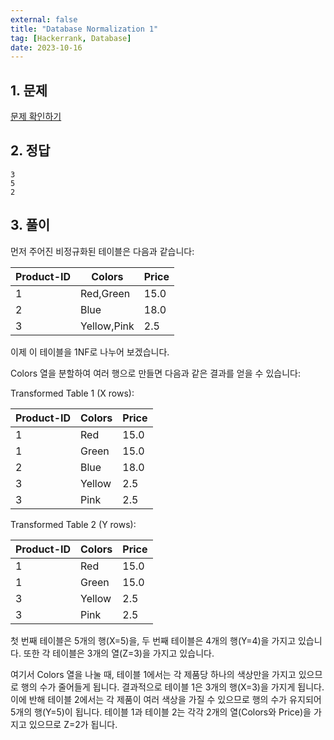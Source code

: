 ```yaml
---
external: false
title: "Database Normalization 1"
tag: [Hackerrank, Database]
date: 2023-10-16
---
```


## 1. 문제

[문제 확인하기](https://www.hackerrank.com/challenges/database-normalization-1-1nf/problem?isFullScreen=true)

## 2. 정답

```textile
3
5
2
```

## 3. 풀이

먼저 주어진 비정규화된 테이블은 다음과 같습니다:

| Product-ID | Colors       | Price |
|------------|--------------|-------|
| 1          | Red,Green    | 15.0  |
| 2          | Blue         | 18.0  |
| 3          | Yellow,Pink  | 2.5   |

이제 이 테이블을 1NF로 나누어 보겠습니다.

Colors 열을 분할하여 여러 행으로 만들면 다음과 같은 결과를 얻을 수 있습니다:

Transformed Table 1 (X rows):

| Product-ID | Colors | Price |
|------------|--------|-------|
| 1          | Red    | 15.0  |
| 1          | Green  | 15.0  |
| 2          | Blue   | 18.0  |
| 3          | Yellow | 2.5   |
| 3          | Pink   | 2.5   |

Transformed Table 2 (Y rows):

| Product-ID | Colors | Price |
|------------|--------|-------|
| 1          | Red    | 15.0  |
| 1          | Green  | 15.0  |
| 3          | Yellow | 2.5   |
| 3          | Pink   | 2.5   |

첫 번째 테이블은 5개의 행(X=5)을, 두 번째 테이블은 4개의 행(Y=4)을 가지고 있습니다. 또한 각 테이블은 3개의 열(Z=3)을 가지고 있습니다.

여기서 Colors 열을 나눌 때, 테이블 1에서는 각 제품당 하나의 색상만을 가지고 있으므로 행의 수가 줄어들게 됩니다. 결과적으로 테이블 1은 3개의 행(X=3)을 가지게 됩니다. 이에 반해 테이블 2에서는 각 제품이 여러 색상을 가질 수 있으므로 행의 수가 유지되어 5개의 행(Y=5)이 됩니다. 테이블 1과 테이블 2는 각각 2개의 열(Colors와 Price)을 가지고 있으므로 Z=2가 됩니다.

